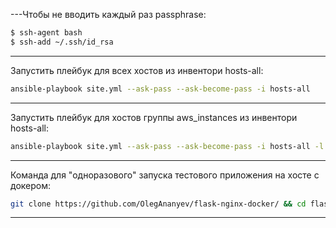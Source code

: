 ---Чтобы не вводить каждый раз passphrase:

```bash
$ ssh-agent bash
$ ssh-add ~/.ssh/id_rsa
```
-------------------------------------------
Запустить плейбук для всех хостов из инвентори hosts-all:
```bash
ansible-playbook site.yml --ask-pass --ask-become-pass -i hosts-all
```
-------------------------------------------
Запустить плейбук для хостов группы aws_instances из инвентори hosts-all:
```bash
ansible-playbook site.yml --ask-pass --ask-become-pass -i hosts-all -l aws_instances
```
-------------------------------------------
Команда для "одноразового" запуска тестового приложения на хосте с докером:
```bash
git clone https://github.com/OlegAnanyev/flask-nginx-docker/ && cd flask-nginx-docker && docker-compose up --build && cd .. && rm -rf flask-nginx-docker/
```
-------------------------------------------
